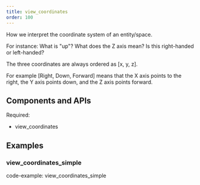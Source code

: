 ```yaml
---
title: view_coordinates
order: 100
---
```


How we interpret the coordinate system of an entity/space.

For instance: What is "up"? What does the Z axis mean? Is this right-handed or left-handed?

The three coordinates are always ordered as [x, y, z].

For example [Right, Down, Forward] means that the X axis points to the right, the Y axis points
down, and the Z axis points forward.

## Components and APIs

Required:
* view_coordinates

## Examples

### view_coordinates_simple

code-example: view_coordinates_simple



